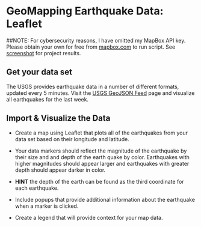 # GeoMapping Earthquake Data: Leaflet

##NOTE: For cybersecurity reasons, I have omitted my MapBox API key. Please obtain your own for free from [mapbox.com](https://docs.mapbox.com/help/getting-started/access-tokens/) to run script. See [screenshot](/EarthquakeMap.png) for project results.

## Get your data set

The USGS provides earthquake data in a number of different formats, updated every 5 minutes. Visit the [USGS GeoJSON Feed](http://earthquake.usgs.gov/earthquakes/feed/v1.0/geojson.php) page and visualize all earthquakes for the last week.


## Import & Visualize the Data

* Create a map using Leaflet that plots all of the earthquakes from your data set based on their longitude and latitude.

* Your data markers should reflect the magnitude of the earthquake by their size and and depth of the earth quake by color. Earthquakes with higher magnitudes should appear
     larger and earthquakes with greater depth should appear darker in color.

* **HINT** the depth of the earth can be found as the third coordinate for each earthquake.

* Include popups that provide additional information about the earthquake when a marker is clicked.

* Create a legend that will provide context for your map data.
